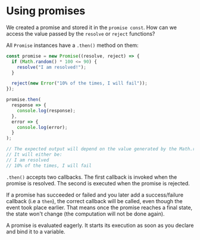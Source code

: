 # **Using promises**

We created a promise and stored it in the `promise const`. How can we access the value passed by the `resolve` or `reject` functions?

All `Promise` instances have a `.then()` method on them:

```js
const promise = new Promise((resolve, reject) => {
  if (Math.random() * 100 <= 90) {
    resolve("I am resolved!");
  }

  reject(new Error("10% of the times, I will fail"));
});

promise.then(
  response => {
    console.log(response);
  },
  error => {
    console.log(error);
  }
);

// The expected output will depend on the value generated by the Math.random()
// It will either be:
// I am resolved
// 10% of the times, I will fail
```

`.then()` accepts two callbacks. The first callback is invoked when the promise is resolved. The second is 
executed when the promise is rejected.

If a promise has succeeded or failed and you later add a success/failure callback (i.e a `then`), the correct
callback will be called, even though the event took place earlier. That means once the promise reaches a final state,
the state won't change (the computation will not be done again).

A promise is evaluated eagerly. It starts its execution as soon as you declare and bind it to a variable.